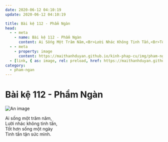 ```yaml
---
date: 2020-06-12 04:10:19
update: 2020-06-12 04:10:19

title: Bài kệ 112 - Phẩm Ngàn
head:
  - - meta
    - name: Bài kệ 112 - Phẩm Ngàn
      content: Ai Sống Một Trăm Năm,<Br>Lười Nhác Không Tinh Tấn,<Br>Tốt Hơn Sống Một Ngày<Br>Tinh Tấn Tận Sức Mình.<Br>
  - - meta
    - property: image
      content: https://maithanhduyan.github.io/kinh-phap-cu/img/pham-ngan/pham-ngan-112.jpg
  - [link, { as: image, rel: preload, href: https://maithanhduyan.github.io/kinh-phap-cu/img/pham-ngan/pham-ngan-112.jpg }]
category:
  - pham-ngan
---
```


# Bài kệ 112 - Phẩm Ngàn

![An image](/img/pham-ngan/pham-ngan-112.jpg)

Ai sống một trăm năm,<br>Lười nhác không tinh tấn,<br>Tốt hơn sống một ngày<br>Tinh tấn tận sức mình.<br>
